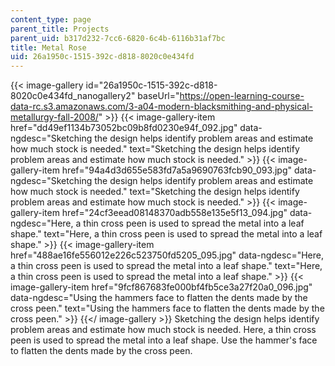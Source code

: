```yaml
---
content_type: page
parent_title: Projects
parent_uid: b317d232-7cc6-6820-6c4b-6116b31af7bc
title: Metal Rose
uid: 26a1950c-1515-392c-d818-8020c0e434fd
---
```


{{< image-gallery id="26a1950c-1515-392c-d818-8020c0e434fd_nanogallery2" baseUrl="https://open-learning-course-data-rc.s3.amazonaws.com/3-a04-modern-blacksmithing-and-physical-metallurgy-fall-2008/" >}}
{{< image-gallery-item href="dd49ef1134b73052bc09b8fd0230e94f_092.jpg" data-ngdesc="Sketching the design helps identify problem areas and estimate how much stock is needed." text="Sketching the design helps identify problem areas and estimate how much stock is needed." >}}
{{< image-gallery-item href="94a4d3d655e583fd7a5a9690763fcb90_093.jpg" data-ngdesc="Sketching the design helps identify problem areas and estimate how much stock is needed." text="Sketching the design helps identify problem areas and estimate how much stock is needed." >}}
{{< image-gallery-item href="24cf3eead08148370adb558e135e5f13_094.jpg" data-ngdesc="Here, a thin cross peen is used to spread the metal into a leaf shape." text="Here, a thin cross peen is used to spread the metal into a leaf shape." >}}
{{< image-gallery-item href="488ae16fe556012e226c523750fd5205_095.jpg" data-ngdesc="Here, a thin cross peen is used to spread the metal into a leaf shape." text="Here, a thin cross peen is used to spread the metal into a leaf shape." >}}
{{< image-gallery-item href="9fcf867683fe000bf4fb5ce3a27f20a0_096.jpg" data-ngdesc="Using the hammers face to flatten the dents made by the cross peen." text="Using the hammers face to flatten the dents made by the cross peen." >}}
{{</ image-gallery >}}
Sketching the design helps identify problem areas and estimate how much stock is needed. Here, a thin cross peen is used to spread the metal into a leaf shape. Use the hammer's face to flatten the dents made by the cross peen.
